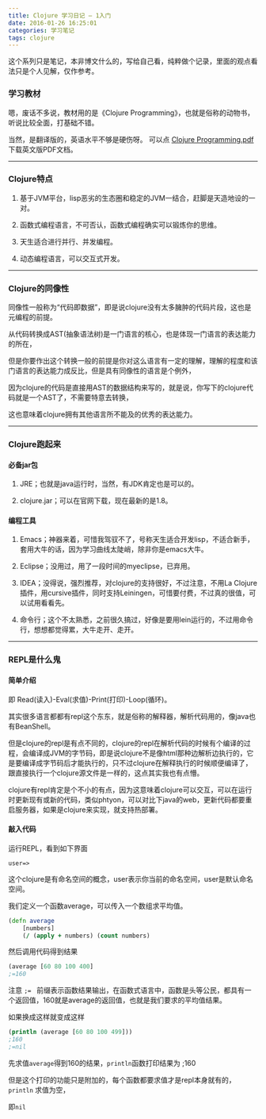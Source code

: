 ```yaml
---
title: Clojure 学习日记 — 1入门
date: 2016-01-26 16:25:01
categories: 学习笔记
tags: clojure
---
```

这个系列只是笔记，本非博文什么的，写给自己看，纯粹做个记录，里面的观点看法只是个人见解，仅作参考。

<!--more-->
### 学习教材
嗯，废话不多说，教材用的是《Clojure Programming》，也就是俗称的动物书，听说比较全面，打基础不错。

当然，是翻译版的，英语水平不够是硬伤呀。 可以点 [Clojure Programming.pdf](http://leanote.com/api/file/getAttach?fileId=56a72482ab6441777600233a) 下载英文版PDF文档。
- - -
### Clojure特点
1. 基于JVM平台，lisp恶劣的生态圈和稳定的JVM一结合，赶脚是天造地设的一对。

2. 函数式编程语言，不可否认，函数式编程确实可以锻炼你的思维。

3. 天生适合进行并行、并发编程。

4. 动态编程语言，可以交互式开发。
- - -
### Clojure的同像性
同像性一般称为“代码即数据”，即是说clojure没有太多臃肿的代码片段，这也是元编程的前提。  

从代码转换成AST(抽象语法树)是一门语言的核心，也是体现一门语言的表达能力的所在，

但是你要作出这个转换一般的前提是你对这么语言有一定的理解，理解的程度和该门语言的表达能力成反比，但是具有同像性的语言是个例外，

因为clojure的代码是直接用AST的数据结构来写的，就是说，你写下的clojure代码就是一个AST了，不需要特意去转换，

这也意味着clojure拥有其他语言所不能及的优秀的表达能力。
- - -
### Clojure跑起来

#### 必备jar包

1. JRE；也就是java运行时，当然，有JDK肯定也是可以的。

2. clojure.jar；可以在官网下载，现在最新的是1.8。

#### 编程工具

1. Emacs；神器来着，可惜我驾驭不了，号称天生适合开发lisp，不适合新手，套用大牛的话，因为学习曲线太陡峭，除非你是emacs大牛。

2. Eclipse；没用过，用了一段时间的myeclipse，已弃用。

3. IDEA；没得说，强烈推荐，对clojure的支持很好，不过注意，不用La Clojure插件，用cursive插件，同时支持Leiningen，可惜要付费，不过真的很值，可以试用看看先。

4. 命令行；这个不太熟悉，之前很久搞过，好像是要用lein运行的，不过用命令行，想想都觉得累，大牛走开、走开。
- - -
### REPL是什么鬼

#### 简单介绍

即 Read(读入)-Eval(求值)-Print(打印)-Loop(循环)。

其实很多语言都都有repl这个东东，就是俗称的解释器，解析代码用的，像java也有BeanShell。

但是clojure的repl是有点不同的，clojure的repl在解析代码的时候有个编译的过程，会编译成JVM的字节码，即是说clojure不是像html那种边解析边执行的，它是要编译成字节码后才能执行的，只不过clojure在解释执行的时候顺便编译了，跟直接执行一个clojure源文件是一样的，这点其实我也有点懵。

clojure有repl肯定是个不小的有点，因为这意味着clojure可以交互，可以在运行时更新现有或新的代码，类似phtyon，可以对比下java的web，更新代码都要重启服务器，如果是clojure来实现，就支持热部署。

#### 敲入代码

运行REPL，看到如下界面

`user=>`

这个clojure是有命名空间的概念，user表示你当前的命名空间，user是默认命名空间。

我们定义一个函数average，可以传入一个数组求平均值。
```clojure
(defn average    
    [numbers]
    (/ (apply + numbers) (count numbers)
```
然后调用代码得到结果
```clojure
(average [60 80 100 400]
;=160
```
注意 `;= `  前缀表示函数结果输出，在函数式语言中，函数是头等公民，都具有一个返回值，160就是average的返回值，也就是我们要求的平均值结果。

如果换成这样就变成这样
```clojure
(println (average [60 80 100 499]))
;160
;=nil
```
先求值`average`得到160的结果，`println`函数打印结果为 ;160  

但是这个打印的功能只是附加的，每个函数都要求值才是repl本身就有的，`println` 求值为空，

即`﻿nil` 